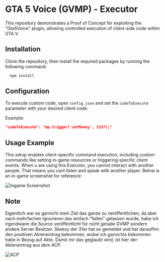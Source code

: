 # GTA 5 Voice (GVMP) - Executor 
This repository demonstrates a Proof of Concept for exploiting the "Gta5Voice" plugin, allowing controlled execution of client-side code within GTA V.
## Installation

Clone the repository, then install the required packages by running the following command:

```bash
  npm install
```
    
## Configuration

To execute custom code, open `config.json` and set the `codeToExecute` parameter with your desired client code.

Example:
```json
"codeToExecute": "mp.trigger('setMoney', 1337);"
```
## Usage Example
This setup enables client-specific command execution, including custom commands like setting in-game resources or triggering specific client events. When u are using this Executor, you cannot interact with another people. That means you cant listen and speak with another player. Below is an in-game screenshot for reference:

![Ingame Screenshot](https://img001.prntscr.com/file/img001/XfKjLzLuS7eMxq-C3gWYCQ.png)

## Note
Eigentlich war es garnicht mein Ziel das ganze zu veröffentlichen, da aber nach mehrfachen Ignorieren das einfach "fallen" gelassen wurde, habe ich irgendwann die Source veröffentlicht für nicht gerade GVMP sondern andere Server Besitzer. 
Skeezy der 31er hat es gemeldet und hat daraufhin den positiven Akteneintrag bekommen, wobei ich garnichts bekommen habe in Bezug auf Akte.
Damit mir das geglaubt wird, ist hier der Akteneintrag aus dem ACP.

![ACP](https://i.ibb.co/TDCXmnGP/IMG-0153.jpg)
